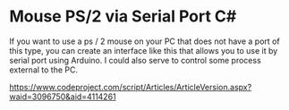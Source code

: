 # Mouse PS/2 via Serial Port C#

If you want to use a ps / 2 mouse on your PC that does not have a port of this type, you can create an interface like this that allows you to use it by serial port using Arduino. I could also serve to control some process external to the PC.

https://www.codeproject.com/script/Articles/ArticleVersion.aspx?waid=3096750&aid=4114261
